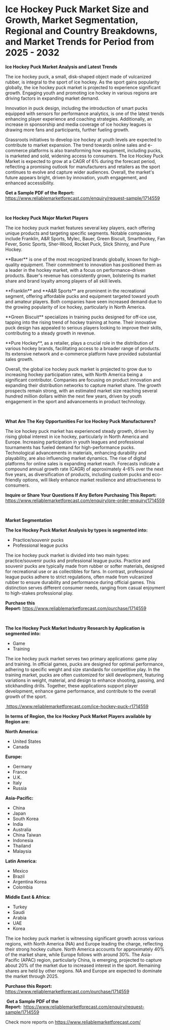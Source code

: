 <p><h1>Ice Hockey Puck Market Size and Growth, Market Segmentation, Regional and Country Breakdowns, and Market Trends for Period from 2025 -  2032</h1></p><p><strong>Ice Hockey Puck Market Analysis and Latest Trends</strong></p>
<p><p>The ice hockey puck, a small, disk-shaped object made of vulcanized rubber, is integral to the sport of ice hockey. As the sport gains popularity globally, the ice hockey puck market is projected to experience significant growth. Engaging youth and promoting ice hockey in various regions are driving factors in expanding market demand. </p><p>Innovation in puck design, including the introduction of smart pucks equipped with sensors for performance analytics, is one of the latest trends enhancing player experience and coaching strategies. Additionally, an increase in sponsorship and media coverage of ice hockey leagues is drawing more fans and participants, further fueling growth.</p><p>Grassroots initiatives to develop ice hockey at youth levels are expected to contribute to market expansion. The trend towards online sales and e-commerce platforms is also transforming how equipment, including pucks, is marketed and sold, widening access to consumers. The Ice Hockey Puck Market is expected to grow at a CAGR of 6% during the forecast period, reflecting a promising outlook for manufacturers and retailers as the sport continues to evolve and capture wider audiences. Overall, the market's future appears bright, driven by innovation, youth engagement, and enhanced accessibility.</p></p>
<p><strong>Get a Sample PDF of the Report:&nbsp;</strong> <a href="https://www.reliablemarketforecast.com/enquiry/request-sample/1714559?utm_campaign=3178&utm_medium=2&utm_source=Github&utm_content=ia&utm_term=28032025&utm_id=ice-hockey-puck">https://www.reliablemarketforecast.com/enquiry/request-sample/1714559</a></p>
<p>&nbsp;</p>
<p><strong>Ice Hockey Puck Major Market Players</strong></p>
<p><p>The ice hockey puck market features several key players, each offering unique products and targeting specific segments. Notable companies include Franklin, A&R Sports, Mylec, Bauer, Green Biscuit, Smarthockey, Fan Fever, Sonic Sports, Sher-Wood, Rocket Puck, Slick Shinny, and Pure Hockey.</p><p>**Bauer** is one of the most recognized brands globally, known for high-quality equipment. Their commitment to innovation has positioned them as a leader in the hockey market, with a focus on performance-driven products. Bauer's revenue has consistently grown, bolstering its market share and brand loyalty among players of all skill levels.</p><p>**Franklin** and **A&R Sports** are prominent in the recreational segment, offering affordable pucks and equipment targeted toward youth and amateur players. Both companies have seen increased demand due to the growing popularity of ice hockey, particularly in North America.</p><p>**Green Biscuit** specializes in training pucks designed for off-ice use, tapping into the rising trend of hockey training at home. Their innovative puck design has appealed to serious players looking to improve their skills, contributing to a steady growth in revenue.</p><p>**Pure Hockey**, as a retailer, plays a crucial role in the distribution of various hockey brands, facilitating access to a broader range of products. Its extensive network and e-commerce platform have provided substantial sales growth.</p><p>Overall, the global ice hockey puck market is projected to grow due to increasing hockey participation rates, with North America being a significant contributor. Companies are focusing on product innovation and expanding their distribution networks to capture market share. The growth prospects remain strong, with an estimated market size reaching several hundred million dollars within the next few years, driven by youth engagement in the sport and advancements in product technology.</p></p>
<p>&nbsp;</p>
<p><strong>What Are The Key Opportunities For Ice Hockey Puck Manufacturers?</strong></p>
<p><p>The ice hockey puck market has experienced steady growth, driven by rising global interest in ice hockey, particularly in North America and Europe. Increasing participation in youth leagues and professional tournaments has fueled demand for high-performance pucks. Technological advancements in materials, enhancing durability and playability, are also influencing market dynamics. The rise of digital platforms for online sales is expanding market reach. Forecasts indicate a compound annual growth rate (CAGR) of approximately 4-6% over the next five years, as diversification of products, including custom pucks and eco-friendly options, will likely enhance market resilience and attractiveness to consumers.</p></p>
<p><strong>Inquire or Share Your Questions If Any Before Purchasing This Report:</strong> <a href="https://www.reliablemarketforecast.com/enquiry/pre-order-enquiry/1714559?utm_campaign=3178&utm_medium=2&utm_source=Github&utm_content=ia&utm_term=28032025&utm_id=ice-hockey-puck">https://www.reliablemarketforecast.com/enquiry/pre-order-enquiry/1714559</a></p>
<p>&nbsp;</p>
<p><strong>Market Segmentation</strong></p>
<p><strong>The Ice Hockey Puck Market Analysis by types is segmented into:</strong></p>
<p><ul><li>Practice/souvenir pucks</li><li>Professional league pucks</li></ul></p>
<p><p>The ice hockey puck market is divided into two main types: practice/souvenir pucks and professional league pucks. Practice and souvenir pucks are typically made from rubber or softer materials, designed for recreational use or as collectibles for fans. In contrast, professional league pucks adhere to strict regulations, often made from vulcanized rubber to ensure durability and performance during official games. This distinction serves different consumer needs, ranging from casual enjoyment to high-stakes professional play.</p></p>
<p><strong>Purchase this Report:&nbsp;</strong><a href="https://www.reliablemarketforecast.com/purchase/1714559?utm_campaign=3178&utm_medium=2&utm_source=Github&utm_content=ia&utm_term=28032025&utm_id=ice-hockey-puck">https://www.reliablemarketforecast.com/purchase/1714559</a></p>
<p>&nbsp;</p>
<p><strong>The Ice Hockey Puck Market Industry Research by Application is segmented into:</strong></p>
<p><ul><li>Game</li><li>Training</li></ul></p>
<p><p>The ice hockey puck market serves two primary applications: game play and training. In official games, pucks are designed for optimal performance, adhering to specific weight and size standards for competitive play. In the training market, pucks are often customized for skill development, featuring variations in weight, material, and design to enhance shooting, passing, and stickhandling drills. Together, these applications support player development, enhance game performance, and contribute to the overall growth of the sport.</p></p>
<p><a href="https://www.reliablemarketforecast.com/ice-hockey-puck-r1714559?utm_campaign=3178&utm_medium=2&utm_source=Github&utm_content=ia&utm_term=28032025&utm_id=ice-hockey-puck">&nbsp;https://www.reliablemarketforecast.com/ice-hockey-puck-r1714559</a></p>
<p><strong>In terms of Region, the Ice Hockey Puck Market Players available by Region are:</strong></p>
<p>
    <p> <strong> North America: </strong>
        <ul>
            <li>United States</li>
            <li>Canada</li>
        </ul>
        </p> 
    <p> <strong> Europe: </strong>
        <ul>
            <li>Germany</li>
            <li>France</li>
            <li>U.K.</li>
            <li>Italy</li>
            <li>Russia</li>
        </ul>
        </p> 
    <p> <strong> Asia-Pacific: </strong>
        <ul>
            <li>China</li>
            <li>Japan</li>
            <li>South Korea</li>
            <li>India</li>
            <li>Australia</li>
            <li>China Taiwan</li>
            <li>Indonesia</li>
            <li>Thailand</li>
            <li>Malaysia</li>
        </ul>
        </p> 
    <p> <strong> Latin America: </strong>
        <ul>
            <li>Mexico</li>
            <li>Brazil</li>
            <li>Argentina Korea</li>
            <li>Colombia</li>
        </ul>
        </p> 
    <p> <strong> Middle East & Africa: </strong>
        <ul>
            <li>Turkey</li>
            <li>Saudi</li>
            <li>Arabia</li>
            <li>UAE</li>
            <li>Korea</li>
        </ul>
    </p>
    </p>
<p><p>The ice hockey puck market is witnessing significant growth across various regions, with North America (NA) and Europe leading the charge, reflecting their strong hockey culture. North America accounts for approximately 40% of the market share, while Europe follows with around 30%. The Asia-Pacific (APAC) region, particularly China, is emerging, projected to capture about 20% of the market due to increased interest in the sport. Remaining shares are held by other regions. NA and Europe are expected to dominate the market through 2025.</p></p>
<p><strong>Purchase this Report: </strong><a href="https://www.reliablemarketforecast.com/purchase/1714559?utm_campaign=3178&utm_medium=2&utm_source=Github&utm_content=ia&utm_term=28032025&utm_id=ice-hockey-puck">https://www.reliablemarketforecast.com/purchase/1714559</a></p>
<p>&nbsp;<strong>Get a Sample PDF of the Report:&nbsp;&nbsp;</strong><a href="https://www.reliablemarketforecast.com/enquiry/request-sample/1714559?utm_campaign=3178&utm_medium=2&utm_source=Github&utm_content=ia&utm_term=28032025&utm_id=ice-hockey-puck">https://www.reliablemarketforecast.com/enquiry/request-sample/1714559</a></p>
<p><strong></strong></p>
<p>Check more reports on <a href="https://www.reliablemarketforecast.com/?utm_campaign=3178&utm_medium=2&utm_source=Github&utm_content=ia&utm_term=28032025&utm_id=ice-hockey-puck">https://www.reliablemarketforecast.com/</a></p>